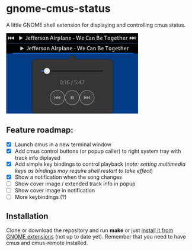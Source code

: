 # gnome-cmus-status
A little GNOME shell extension for displaying and controlling cmus status.

![Screenshot](screenshot1.png)

## Feature roadmap:
- [x] Launch cmus in a new terminal window
- [x] Add cmus control buttons (or popup caller) to right system tray with track info diplayed
- [x] Add simple key bindings to control playback (_note: setting multimedia keys as bindings may require shell restart to take effect_)
- [x] Show a notification when the song changes
- [ ] Show cover image / extended track info in popup
- [ ] Show cover image in notification
- [ ] More keybindings (?)

## Installation
Clone or download the repository and run __make__ or just [install it from GNOME extensions](https://extensions.gnome.org/extension/1934/cmus-status/) (not up to date yet). Remember that you need to have cmus and cmus-remote installed.
